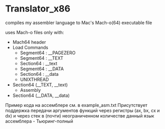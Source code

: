 # Translator_x86
compiles my assembler language to Mac's Mach-o(64) executable file

uses Mach-o files only with:
- Mach64 header
- Load Commands
  - Segment64 : __PAGEZERO
  - Segment64 : __TEXT
  - Section64 : __text
  - Segment64 : __DATA
  - Section64 : __data
  - UNIXTHREAD
- Section64 (__TEXT, __text)
  - Assembly
- Section64 (__DATA, __data)

Пример кода на ассемблере см. в example_asm.txt
Присутствует поддержка передачи аргументов функций через регистры (ax, bx, cx и dx) и через стек в (почти) неограниченном количестве
данный язык ассемблера - Тьюринг-полный
